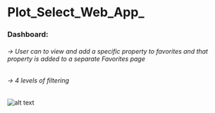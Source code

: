 # Plot_Select_Web_App_

<h3>Dashboard:</h3>
<h6>-> User can to view and add a specific property to favorites and that property is added to a separate Favorites page</h6>
<h6>-> 4 levels of filtering</h6>

![alt text](https://imgur.com/DDlL58t.png)
